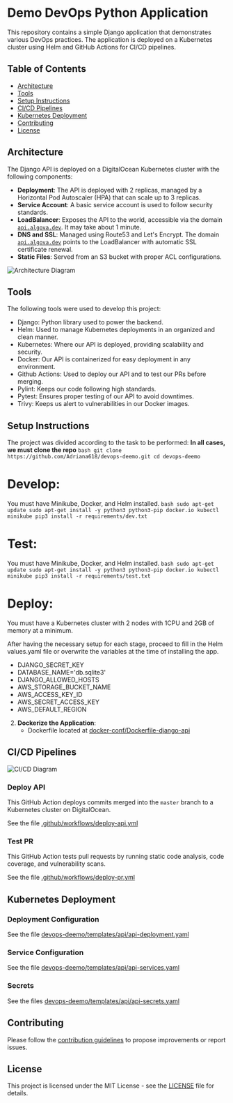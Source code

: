 # Demo DevOps Python Application

This repository contains a simple Django application that demonstrates various DevOps practices. The application is deployed on a Kubernetes cluster using Helm and GitHub Actions for CI/CD pipelines.

## Table of Contents
- [Architecture](#architecture)
- [Tools](#Tools)
- [Setup Instructions](#setup-instructions)
- [CI/CD Pipelines](#ci-cd-pipelines)
- [Kubernetes Deployment](#kubernetes-deployment)
- [Contributing](#contributing)
- [License](#license)

## Architecture

The Django API is deployed on a DigitalOcean Kubernetes cluster with the following components:
- **Deployment**: The API is deployed with 2 replicas, managed by a Horizontal Pod Autoscaler (HPA) that can scale up to 3 replicas.
- **Service Account**: A basic service account is used to follow security standards.
- **LoadBalancer**: Exposes the API to the world, accessible via the domain [`api.algova.dev`](https://api.algova.dev). It may take about 1 minute.
- **DNS and SSL**: Managed using Route53 and Let's Encrypt. The domain [`api.algova.dev`](https://api.algova.dev) points to the LoadBalancer with automatic SSL certificate renewal.
- **Static Files**: Served from an S3 bucket with proper ACL configurations.

![Architecture Diagram](https://lucid.app/publicSegments/view/216cc460-6c9f-46c7-bf47-b84b90ca15e5/image.png)

## Tools
The following tools were used to develop this project:
- Django: Python library used to power the backend.
- Helm: Used to manage Kubernetes deployments in an organized and clean manner.
- Kubernetes: Where our API is deployed, providing scalability and security.
- Docker: Our API is containerized for easy deployment in any environment.
- Github Actions: Used to deploy our API and to test our PRs before merging.
- Pylint: Keeps our code following high standards.
- Pytest: Ensures proper testing of our API to avoid downtimes.
- Trivy: Keeps us alert to vulnerabilities in our Docker images.

## Setup Instructions
The project was divided according to the task to be performed:
**In all cases, we must clone the repo**
    ```bash
    git clone https://github.com/Adriana618/devops-deemo.git
    cd devops-deemo
    ```
# Develop:
You must have Minikube, Docker, and Helm installed.
    ```bash
    sudo apt-get update
    sudo apt-get install -y python3 python3-pip docker.io kubectl minikube
    pip3 install -r requirements/dev.txt
    ```
# Test:
You must have Minikube, Docker, and Helm installed.
    ```bash
    sudo apt-get update
    sudo apt-get install -y python3 python3-pip docker.io kubectl minikube
    pip3 install -r requirements/test.txt
    ```
# Deploy:
You must have a Kubernetes cluster with 2 nodes with 1CPU and 2GB of memory at a minimum.

After having the necessary setup for each stage, proceed to fill in the Helm values.yaml file or overwrite the variables at the time of installing the app.
- DJANGO_SECRET_KEY
- DATABASE_NAME='db.sqlite3'
- DJANGO_ALLOWED_HOSTS
- AWS_STORAGE_BUCKET_NAME
- AWS_ACCESS_KEY_ID
- AWS_SECRET_ACCESS_KEY
- AWS_DEFAULT_REGION

2. **Dockerize the Application**:
    - Dockerfile located at <a href="https://github.com/Adriana618/devops-deemo/blob/master/docker-conf/Dockerfile-django-api" target="_blank">docker-conf/Dockerfile-django-api</a>

## CI/CD Pipelines

![CI/CD Diagram](https://lucid.app/publicSegments/view/3f074f38-a519-47aa-adca-604faf1ecc18/image.png)

### Deploy API
This GitHub Action deploys commits merged into the `master` branch to a Kubernetes cluster on DigitalOcean.

See the file <a href="https://github.com/Adriana618/devops-deemo/blob/master/.github/workflows/deploy-api.yml" target="_blank">.github/workflows/deploy-api.yml</a>

### Test PR
This GitHub Action tests pull requests by running static code analysis, code coverage, and vulnerability scans.

See the file <a href="https://github.com/Adriana618/devops-deemo/blob/master/.github/workflows/deploy-pr.yml" target="_blank">.github/workflows/deploy-pr.yml</a>

## Kubernetes Deployment

### Deployment Configuration
See the file <a href="https://github.com/Adriana618/devops-deemo/blob/master/devops-deemo/templates/api/api-deployment.yaml" target="_blank">devops-deemo/templates/api/api-deployment.yaml</a>

### Service Configuration
See the file <a href="https://github.com/Adriana618/devops-deemo/blob/master/devops-deemo/templates/api/api-services.yaml" target="_blank">devops-deemo/templates/api/api-services.yaml</a>

### Secrets
See the files <a href="https://github.com/Adriana618/devops-deemo/blob/master/devops-deemo/templates/api/api-secrets.yaml" target="_blank">devops-deemo/templates/api/api-secrets.yaml</a>

## Contributing

Please follow the <a href="https://github.com/Adriana618/devops-deemo/blob/master/CONTRIBUTING.md" target="_blank">contribution guidelines</a> to propose improvements or report issues.

## License

This project is licensed under the MIT License - see the <a href="https://github.com/Adriana618/devops-deemo/blob/master/LICENSE" target="_blank">LICENSE</a> file for details.